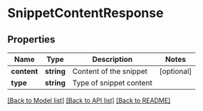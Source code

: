 # SnippetContentResponse

## Properties

Name | Type | Description | Notes
------------ | ------------- | ------------- | -------------
**content** | **string** | Content of the snippet | [optional]
**type** | **string** | Type of snippet content |

[[Back to Model list]](../../README.md#models) [[Back to API list]](../../README.md#endpoints) [[Back to README]](../../README.md)
